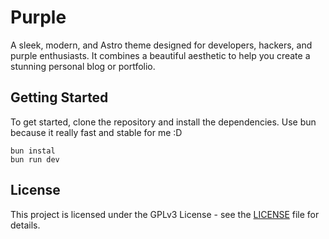 # Purple

A sleek, modern, and Astro theme designed for developers, hackers, and purple enthusiasts. It combines a beautiful aesthetic to help you create a stunning personal blog or portfolio.

## Getting Started

To get started, clone the repository and install the dependencies. Use bun because it really fast and stable for me :D

```shell
bun instal
bun run dev
```

## License

This project is licensed under the GPLv3 License - see the [LICENSE](LICENSE) file for details.